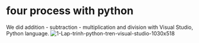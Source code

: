 # four process with python
We did addition - subtraction - multiplication and division with Visual Studio, Python language.
![1-Lap-trinh-python-tren-visual-studio-1030x518](https://user-images.githubusercontent.com/97670352/168390629-8b21203d-e8cc-4974-a05f-869634d7911e.png)



